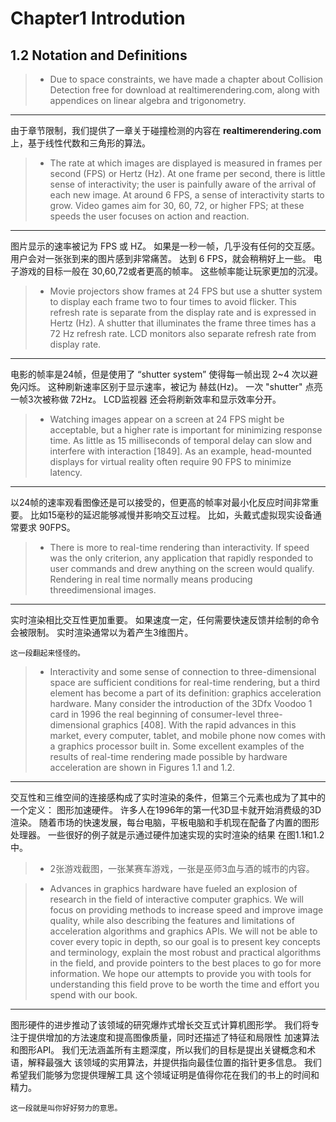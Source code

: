 ﻿# Chapter1 Introdution

## 1.2 Notation and Definitions
>* Due to space constraints, we have made a chapter about Collision Detection free
for download at realtimerendering.com, along with appendices on linear algebra and
trigonometry.
---
由于章节限制，我们提供了一章关于碰撞检测的内容在  **realtimerendering.com** 上，基于线性代数和三角形的算法。
>* The rate at which images are displayed is measured in frames per second (FPS)
or Hertz (Hz). At one frame per second, there is little sense of interactivity; the user
is painfully aware of the arrival of each new image. At around 6 FPS, a sense of
interactivity starts to grow. Video games aim for 30, 60, 72, or higher FPS; at these
speeds the user focuses on action and reaction.
---
图片显示的速率被记为 FPS 或 HZ。
如果是一秒一帧，几乎没有任何的交互感。
用户会对一张张到来的图片感到非常痛苦。
达到 6 FPS，就会稍稍好上一些。
电子游戏的目标一般在 30,60,72或者更高的帧率。
这些帧率能让玩家更加的沉浸。

>* Movie projectors show frames at 24 FPS but use a shutter system to display each
frame two to four times to avoid flicker. This refresh rate is separate from the display
rate and is expressed in Hertz (Hz). A shutter that illuminates the frame three times
has a 72 Hz refresh rate. LCD monitors also separate refresh rate from display rate.
---
电影的帧率是24帧，但是使用了 “shutter system” 使得每一帧出现 2~4 次以避免闪烁。
这种刷新速率区别于显示速率，被记为 赫兹(Hz)。
一次 "shutter" 点亮一帧3次被称做 72Hz。
LCD监视器 还会将刷新效率和显示效率分开。

>* Watching images appear on a screen at 24 FPS might be acceptable, but a higher
rate is important for minimizing response time. As little as 15 milliseconds of temporal
delay can slow and interfere with interaction [1849]. As an example, head-mounted
displays for virtual reality often require 90 FPS to minimize latency.
---
以24帧的速率观看图像还是可以接受的，但更高的帧率对最小化反应时间非常重要。
比如15毫秒的延迟能够减慢并影响交互过程。
比如，头戴式虚拟现实设备通常要求 90FPS。

>* There is more to real-time rendering than interactivity. If speed was the only
criterion, any application that rapidly responded to user commands and drew anything
on the screen would qualify. Rendering in real time normally means producing threedimensional
images.
---
实时渲染相比交互性更加重要。
如果速度一定，任何需要快速反馈并绘制的命令会被限制。
实时渲染通常以为着产生3维图片。
```
这一段翻起来怪怪的。
```
>* Interactivity and some sense of connection to three-dimensional space are sufficient
conditions for real-time rendering, but a third element has become a part of
its definition: graphics acceleration hardware. Many consider the introduction of the
3Dfx Voodoo 1 card in 1996 the real beginning of consumer-level three-dimensional
graphics [408]. With the rapid advances in this market, every computer, tablet, and
mobile phone now comes with a graphics processor built in. Some excellent examples
of the results of real-time rendering made possible by hardware acceleration are shown
in Figures 1.1 and 1.2.
---
交互性和三维空间的连接感构成了实时渲染的条件，但第三个元素也成为了其中的一个定义：
图形加速硬件。
许多人在1996年的第一代3D显卡就开始消费级的3D渲染。
随着市场的快速发展，每台电脑，平板电脑和手机现在配备了内置的图形处理器。
一些很好的例子就是示通过硬件加速实现的实时渲染的结果
在图1.1和1.2中。
>* 2张游戏截图，一张某赛车游戏，一张是巫师3血与酒的城市的内容。

>* Advances in graphics hardware have fueled an explosion of research in the field
of interactive computer graphics. We will focus on providing methods to increase
speed and improve image quality, while also describing the features and limitations of
acceleration algorithms and graphics APIs. We will not be able to cover every topic in
depth, so our goal is to present key concepts and terminology, explain the most robust
and practical algorithms in the field, and provide pointers to the best places to go for
more information. We hope our attempts to provide you with tools for understanding
this field prove to be worth the time and effort you spend with our book.
---
图形硬件的进步推动了该领域的研究爆炸式增长交互式计算机图形学。
我们将专注于提供增加的方法速度和提高图像质量，同时还描述了特征和局限性
加速算法和图形API。 
我们无法涵盖所有主题深度，所以我们的目标是提出关键概念和术语，解释最强大
该领域的实用算法，并提供指向最佳位置的指针更多信息。
我们希望我们能够为您提供理解工具
这个领域证明是值得你花在我们的书上的时间和精力。
```
这一段就是叫你好好努力的意思。
```





